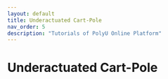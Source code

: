 ```yaml
---
layout: default
title: Underactuated Cart-Pole 
nav_order: 5
description: "Tutorials of PolyU Online Platform"
---
```


# Underactuated Cart-Pole 



